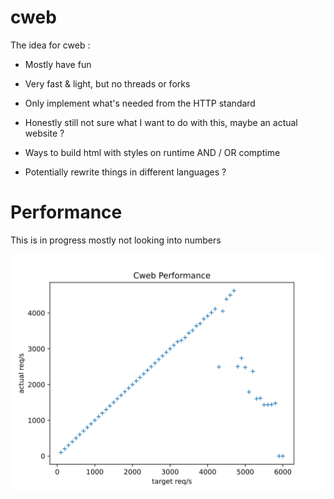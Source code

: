 # cweb

The idea for cweb :

* Mostly have fun
* Very fast & light, but no threads or forks
* Only implement what's needed from the HTTP standard

* Honestly still not sure what I want to do with this, maybe an actual website ?
* Ways to build html with styles on runtime AND / OR comptime
* Potentially rewrite things in different languages ?

# Performance

This is in progress mostly not looking into numbers

![cweb httperf](perf/cweb_perf.svg)
